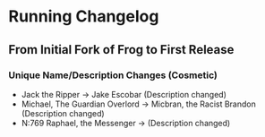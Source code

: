 # Running Changelog
## From Initial Fork of Frog to First Release

### Unique Name/Description Changes (Cosmetic)
* Jack the Ripper -> Jake Escobar (Description changed)
* Michael, The Guardian Overlord -> Micbran, the Racist Brandon (Description changed)
* N:769 Raphael, the Messenger -> (Description changed)